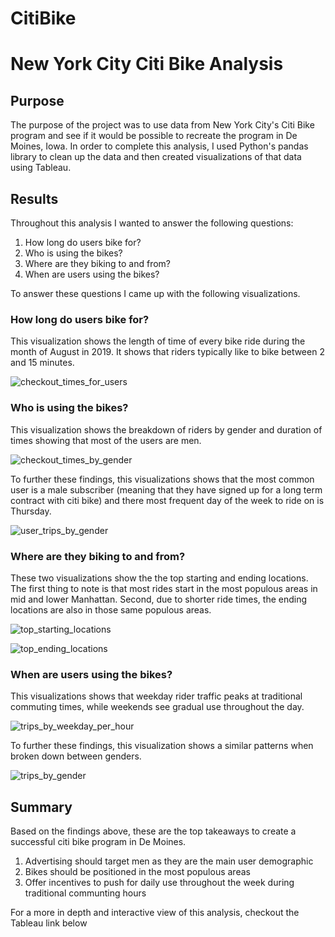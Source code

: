 # CitiBike    
# New York City Citi Bike Analysis

## Purpose

The purpose of the project was to use data from New York City's Citi Bike program and see if it would be possible to recreate the program in De Moines, Iowa.
In order to complete this analysis, I used Python's pandas library to clean up the data and then created visualizations of that data using Tableau. 

## Results

Throughout this analysis I wanted to answer the following questions:

1. How long do users bike for?
2. Who is using the bikes?
3. Where are they biking to and from?
4. When are users using the bikes?

To answer these questions I came up with the following visualizations.

### How long do users bike for?

This visualization shows the length of time of every bike ride during the month of August in 2019. It shows that riders typically like to bike between 2 and 15 minutes.

![checkout_times_for_users](https://github.com/mahmoodsayedi/bikesharing_analysis/blob/main/visualizations/checkout_time_for_users.png)  

### Who is using the bikes?

This visualization shows the breakdown of riders by gender and duration of times showing that most of the users are men.

![checkout_times_by_gender](https://github.com/mahmoodsayedi/bikesharing_analysis/blob/main/visualizations/checkout_times_by_gender.png) 

To further these findings, this visualizations shows that the most common user is a male subscriber (meaning that they have signed up for a long term contract with citi bike) and
there most frequent day of the week to ride on is Thursday.

![user_trips_by_gender](https://github.com/mahmoodsayedi/bikesharing_analysis/blob/main/visualizations/user_trips_by_gender.png) 

### Where are they biking to and from?

These two visualizations show the the top starting and ending locations. The first thing to note is that most rides start in the most populous areas in mid and lower Manhattan. Second, due to shorter ride times, the ending locations are also in those same populous areas.

![top_starting_locations](https://github.com/mahmoodsayedi/bikesharing_analysis/blob/main/visualizations/top_starting_locations.png) 

![top_ending_locations](https://github.com/mahmoodsayedi/bikesharing_analysis/blob/main/visualizations/top_ending_locations.png) 

### When are users using the bikes?

This visualizations shows that weekday rider traffic peaks at traditional commuting times, while weekends see gradual use throughout the day.

![trips_by_weekday_per_hour](https://github.com/mahmoodsayedi/bikesharing_analysis/blob/main/visualizations/trips_by_weekday_per_hour.png) 

To further these findings, this visualization shows a similar patterns when broken down between genders.

![trips_by_gender](https://github.com/mahmoodsayedi/bikesharing_analysis/blob/main/visualizations/trips_by_gender.png) 

## Summary

Based on the findings above, these are the top takeaways to create a successful citi bike program in De Moines.

1. Advertising should target men as they are the main user demographic
2. Bikes should be positioned in the most populous areas
3. Offer incentives to push for daily use throughout the week during traditional communting hours

For a more in depth and interactive view of this analysis, checkout the Tableau link below

